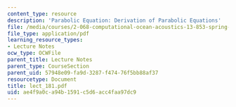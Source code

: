 ```yaml
---
content_type: resource
description: 'Parabolic Equation: Derivation of Parabolic Equations'
file: /media/courses/2-068-computational-ocean-acoustics-13-853-spring-2003/ae4f9a0ca94b1591c5d6acc4faa97dc9_lect_181.pdf
file_type: application/pdf
learning_resource_types:
- Lecture Notes
ocw_type: OCWFile
parent_title: Lecture Notes
parent_type: CourseSection
parent_uid: 57948e09-fa9d-3287-f474-76f5bb88af37
resourcetype: Document
title: lect_181.pdf
uid: ae4f9a0c-a94b-1591-c5d6-acc4faa97dc9
---
```

